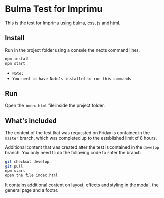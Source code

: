 # Bulma Test for Imprimu

This is the test for Imprimu using bulma, css, js and html.

## Install

Run in the project folder using a console the nexts command lines. 
````sh
npm install 
npm start 
````
-  `Note:`
-  `You need to have NodeJs installed to run this commands`
## Run
Open the ``index.html`` file inside the project folder. 

## What's included

The content of the test that was requested on Friday is contained in the ``master`` branch, which was completed up to the established limit of 8 hours. 

Additional content that was created after the test is contained in the ``develop`` branch. You only need to do the following code to enter the branch
````sh
git checkout develop
git pull
npm start 
open the file index.html
````
It contains additional content on layout, effects and styling in the modal, the general page and a footer.